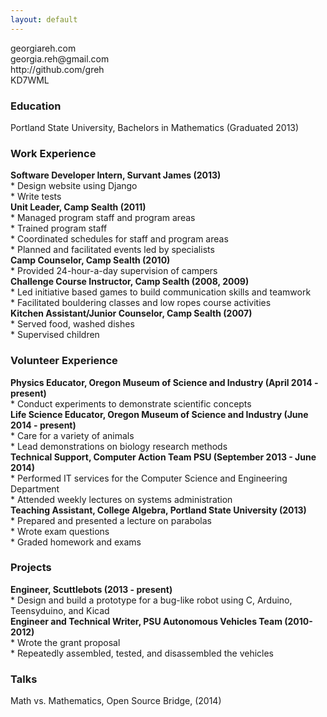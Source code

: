 ```yaml
---
layout: default
---
```


<p>georgiareh.com <br />
georgia.reh@gmail.com <br />
http://github.com/greh <br />
KD7WML     </p>

<h3>Education</h3>

<p>Portland State University, Bachelors in Mathematics (Graduated 2013)            </p>

<h3>Work Experience</h3>

<p><strong>Software Developer Intern, Survant James (2013)</strong> <br />
* Design website using Django <br />
* Write tests <br />
<strong>Unit Leader, Camp Sealth (2011)</strong> <br />
* Managed program staff and program areas <br />
* Trained program staff <br />
* Coordinated schedules for staff and program areas <br />
* Planned and facilitated events led by specialists <br />
<strong>Camp Counselor, Camp Sealth (2010)</strong> <br />
* Provided 24-hour-a-day supervision of campers <br />
<strong>Challenge Course Instructor, Camp Sealth (2008, 2009)</strong> <br />
* Led initiative based games to build communication skills and teamwork <br />
* Facilitated bouldering classes and low ropes course activities <br />
<strong>Kitchen Assistant/Junior Counselor, Camp Sealth (2007)</strong> <br />
* Served food, washed dishes <br />
* Supervised children                </p>

<h3>Volunteer Experience</h3>

<p><strong>Physics Educator, Oregon Museum of Science and Industry (April 2014 - present)</strong> <br />
* Conduct experiments to demonstrate scientific concepts <br />
<strong>Life Science Educator, Oregon Museum of Science and Industry (June 2014 - present)</strong> <br />
* Care for a variety of animals <br />
* Lead demonstrations on biology research methods <br />
<strong>Technical Support, Computer Action Team PSU (September 2013 - June 2014)</strong> <br />
* Performed IT services for the Computer Science and Engineering Department <br />
* Attended weekly lectures on systems administration <br />
<strong>Teaching Assistant, College Algebra, Portland State University (2013)</strong> <br />
* Prepared and presented a lecture on parabolas <br />
* Wrote exam questions <br />
* Graded homework and exams                </p>

<h3>Projects</h3>

<p><strong>Engineer, Scuttlebots (2013 - present)</strong> <br />
* Design and build a prototype for a bug-like robot using C, Arduino, Teensyduino, and Kicad <br />
<strong>Engineer and Technical Writer, PSU Autonomous Vehicles Team (2010-2012)</strong> <br />
* Wrote the grant proposal <br />
* Repeatedly assembled, tested, and disassembled the vehicles      </p>

<h3>Talks</h3>

<p>Math vs. Mathematics, Open Source Bridge, (2014) <br /> </p>

